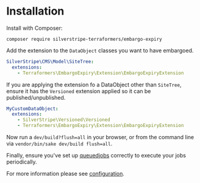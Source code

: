 # Installation

Install with Composer:

```
composer require silverstripe-terraformers/embargo-expiry
```

Add the extension to the `DataObject` classes you want to have embargoed.

```yml
SilverStripe\CMS\Model\SiteTree:
  extensions:
    - Terraformers\EmbargoExpiry\Extension\EmbargoExpiryExtension
```

If you are applying the extension fo a DataObject other than `SiteTree`, ensure it has the `Versioned` extension applied so it can be published/unpublished.

```yml
MyCustomDataObject:
  extensions:
    - SilverStripe\Versioned\Versioned
    - Terraformers\EmbargoExpiry\Extension\EmbargoExpiryExtension
```

Now run a `dev/build?flush=all` in your browser, or from the command line via `vendor/bin/sake dev/build flush=all`.

Finally, ensure you've set up [queuedjobs](https://github.com/symbiote/silverstripe-queuedjobs) correctly to execute your jobs periodically.

For more information please see [configuration](configuration.md).
